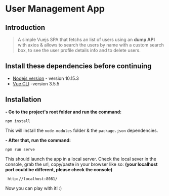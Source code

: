 # User Management App

## Introduction

> A simple Vuejs SPA that fetchs an list of users using an **dump API** with axios & allows to search the users by name with a custom search box, to see the user profile details info and to delete users.

## Install these dependencies before continuing

-  [Nodejs version](https://nodejs.org/en/) - version 10.15.3
-  [Vue CLI](https://cli.vuejs.org/) -version 3.5.5

## Installation

**- Go to the project's root folder and run the command:**

```
npm install
```

This will install the ```node-modules``` folder & the ```package.json``` dependencies.

**- After that, run the command:**

```
npm run serve
```
This should launch the app in a local server. Check the local sever in the console, grab the url, copy/paste in your browser like so:
**(your localhost port could be different, please check the console)**

``` http://localhost:8081/```

Now you can play with it! :)
